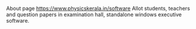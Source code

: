 About page https://www.physicskerala.in/software
Allot students, teachers and question papers in examination hall, standalone windows executive software.
